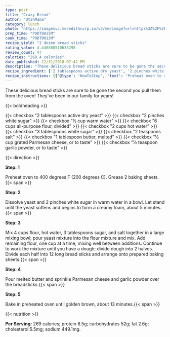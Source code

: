 ```yaml
---
type: post
title: "Crazy Bread"
author: "UtahMama"
category: lunch
photo: "https://imagesvc.meredithcorp.io/v3/mm/image?url=https%3A%2F%2Fimages.media-allrecipes.com%2Fuserphotos%2F1274281.jpg"
prep_time: "P0DT0H25M"
cook_time: "P0DT0H13M"
recipe_yield: "2 dozen bread sticks"
rating_value: 4.446808510638298
review_count: 47
calories: "269.4 calories"
date_published: 12/31/2018 07:42 PM
description: "These delicious bread sticks are sure to be gone the second you pull them from the oven! They've been in our family for years!"
recipe_ingredient: ['2 tablespoons active dry yeast', '2 pinches white sugar', '½ cup warm water', '6 cups all-purpose flour, divided', '2 cups hot water', '3 tablespoons white sugar', '2 teaspoons salt', '1 tablespoon butter, melted', '½ cup grated Parmesan cheese, or to taste', '½ teaspoon garlic powder, or to taste']
recipe_instructions: [{'@type': 'HowToStep', 'text': 'Preheat oven to 400 degrees F (200 degrees C). Grease 2 baking sheets.\n'}, {'@type': 'HowToStep', 'text': 'Dissolve yeast and 2 pinches white sugar in warm water in a bowl. Let stand until the yeast softens and begins to form a creamy foam, about 5 minutes.\n'}, {'@type': 'HowToStep', 'text': 'Mix 4 cups flour, hot water, 3 tablespoons sugar, and salt together in a large mixing bowl; pour yeast mixture into the flour mixture and mix. Add remaining flour, one cup at a time, mixing well between additions. Continue to work the mixture until you have a dough; divide dough into 2 halves. Divide each half into 12 long bread sticks and arrange onto prepared baking sheets.\n'}, {'@type': 'HowToStep', 'text': 'Pour melted butter and sprinkle Parmesan cheese and garlic powder over the breadsticks.\n'}, {'@type': 'HowToStep', 'text': 'Bake in preheated oven until golden brown, about 13 minutes.\n'}]
---
```


These delicious bread sticks are sure to be gone the second you pull them from the oven! They've been in our family for years! 

{{< boldheading >}}

{{< checkbox "2 tablespoons active dry yeast" >}}
{{< checkbox "2 pinches white sugar" >}}
{{< checkbox "½ cup warm water" >}}
{{< checkbox "6 cups all-purpose flour, divided" >}}
{{< checkbox "2 cups hot water" >}}
{{< checkbox "3 tablespoons white sugar" >}}
{{< checkbox "2 teaspoons salt" >}}
{{< checkbox "1 tablespoon butter, melted" >}}
{{< checkbox "½ cup grated Parmesan cheese, or to taste" >}}
{{< checkbox "½ teaspoon garlic powder, or to taste" >}}


{{< direction >}}

**Step: 1**

Preheat oven to 400 degrees F (200 degrees C). Grease 2 baking sheets.{{< span >}}

**Step: 2**

Dissolve yeast and 2 pinches white sugar in warm water in a bowl. Let stand until the yeast softens and begins to form a creamy foam, about 5 minutes.{{< span >}}

**Step: 3**

Mix 4 cups flour, hot water, 3 tablespoons sugar, and salt together in a large mixing bowl; pour yeast mixture into the flour mixture and mix. Add remaining flour, one cup at a time, mixing well between additions. Continue to work the mixture until you have a dough; divide dough into 2 halves. Divide each half into 12 long bread sticks and arrange onto prepared baking sheets.{{< span >}}

**Step: 4**

Pour melted butter and sprinkle Parmesan cheese and garlic powder over the breadsticks.{{< span >}}

**Step: 5**

Bake in preheated oven until golden brown, about 13 minutes.{{< span >}}

{{< nutrition >}}

**Per Serving:** 269 calories; protein 8.5g; carbohydrates 52g; fat 2.6g; cholesterol 5.5mg; sodium 449.1mg.